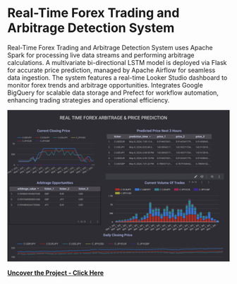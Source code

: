 #  Real-Time Forex Trading and Arbitrage Detection System

Real-Time Forex Trading and Arbitrage Detection System uses Apache Spark for processing live data streams and performing arbitrage calculations. A multivariate bi-directional LSTM model is deployed via Flask for accurate price prediction, managed by Apache Airflow for seamless data ingestion. The system features a real-time Looker Studio dashboard to monitor forex trends and arbitrage opportunities. Integrates Google BigQuery for scalable data storage and Prefect for workflow automation, enhancing trading strategies and operational efficiency.
<br>
<!-- <img src="https://github.com/pranshu267/pranshu267.github.io/blob/main/assets/project1.png" height="200"> -->

![Project Image](assets/projects/2-arbitrage.png)

**[<i class="fa-solid fa-up-right-from-square"></i> Uncover the Project - Click Here](https://github.com/pranshu267/Real-Time-Forex-Arbitrage-Detection-and-Price-Prediction-System)**
